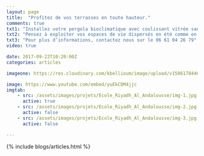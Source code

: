 ```yaml
---
layout: page
title:  "Profitez de vos terrasses en toute hauteur."
comments: true
txt1: "Installez votre pergola bioclimatique avec coulissant vitrée sans montant latérale pour une protection contre le vent ,et avec ses lames orientables contre le soleil."
txt2: "Pensez à exploiter vos espaces de vie dispersés en été comme en hiver."
txt3: "Pour plus d’informations, contactez nous sur le 06 61 04 26 79"
video: true

date: 2017-09-22T10:20:00Z
categories: articles

imageone: https://res.cloudinary.com/kbellioum/image/upload/v1506178446/Screen_Shot_2017-09-23_at_15.59.26_fm0fuk.png

image: https://www.youtube.com/embed/yuEkCDM4jjc
imgtab:
    - src: /assets/images/projets/Ecole_Riyadh_Al_Andalousse/img-1.jpg
      active: true
    - src: /assets/images/projets/Ecole_Riyadh_Al_Andalousse/img-2.jpg
      active: false
    - src: /assets/images/projets/Ecole_Riyadh_Al_Andalousse/img-3.jpg
      active: false

---
```


{% include blogs/articles.html %}
